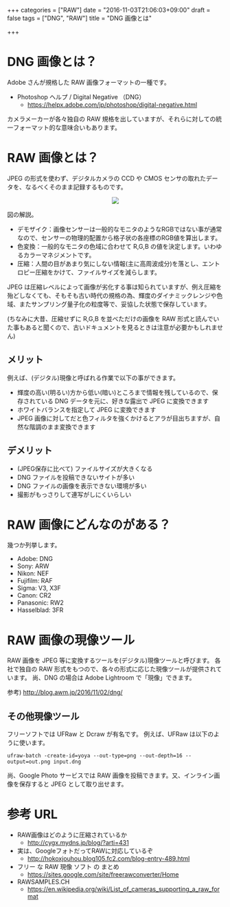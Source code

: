 +++
categories = ["RAW"]
date = "2016-11-03T21:06:03+09:00"
draft = false
tags = ["DNG", "RAW"]
title = "DNG 画像とは"

+++

# DNG 画像とは？

Adobe さんが規格した RAW 画像フォーマットの一種です。

- Photoshop ヘルプ / Digital Negative （DNG）
  -  https://helpx.adobe.com/jp/photoshop/digital-negative.html

カメラメーカーが各々独自の RAW 規格を出していますが、それらに対しての統一フォーマット的な意味合いもあります。

# RAW 画像とは？

JPEG の形式を使わず、デジタルカメラの CCD や CMOS センサの取れたデータを、なるべくそのまま記録するものです。

<center> <img src="../figure01.png" > </center>

図の解説。

- デモザイク：画像センサーは一般的なモニタのようなRGBではない事が通常なので、センサーの物理的配置から格子状の各座標のRGB値を算出します。
- 色変換：一般的なモニタの色域に合わせて R,G,B の値を決定します。いわゆるカラーマネジメントです。
- 圧縮：人間の目があまり気にしない情報(主に高周波成分)を落とし、エントロピー圧縮をかけて、ファイルサイズを減らします。

JPEG は圧縮レベルによって画像が劣化する事は知られていますが、例え圧縮を殆どしなくても、そもそも古い時代の規格の為、輝度のダイナミックレンジや色域、またサンプリング量子化の粒度等で、妥協した状態で保存しています。

(ちなみに大昔、圧縮せずに R,G,B を並べただけの画像を RAW 形式と読んでいた事もあると聞くので、古いドキュメントを見るときは注意が必要かもしれません)

## メリット

例えば、(デジタル)現像と呼ばれる作業で以下の事ができます。

- 輝度の高い(明るい)方から低い(暗い)ところまで情報を残しているので、保存されている DNG データを元に、好きな露出で JPEG に変換できます
- ホワイトバランスを指定して JPEG に変換できます
- JPEG 画像に対してだと色フィルタを強くかけるとアラが目出ちますが、自然な階調のまま変換できます

## デメリット

- (JPEG保存に比べて) ファイルサイズが大きくなる
- DNG ファイルを投稿できないサイトが多い
- DNG ファイルの画像を表示できない環境が多い
- 撮影がもっさりして連写がしにくいらしい

# RAW 画像にどんなのがある？

幾つか列挙します。

- Adobe: DNG
- Sony: ARW
- Nikon: NEF
- Fujifilm: RAF
- Sigma: V3, X3F
- Canon: CR2
- Panasonic: RW2
- Hasselblad: 3FR

# RAW 画像の現像ツール

RAW 画像を JPEG 等に変換するツールを(デジタル)現像ツールと呼びます。
各社で独自の RAW 形式をもつので、各々の形式に応じた現像ツールが提供されています。
尚、DNG の場合は Adobe Lightroom で「現像」できます。

参考) http://blog.awm.jp/2016/11/02/dng/

## その他現像ツール

フリーソフトでは UFRaw と Dcraw が有名です。
例えば、UFRaw は以下のように使います。
```
ufraw-batch -create-id=yoya --out-type=png --out-depth=16 --output=out.png input.dng
```

尚、Google Photo サービスでは RAW 画像を投稿できます。又、インライン画像を保存すると JPEG として取り出せます。

# 参考 URL

- RAW画像はどのように圧縮されているか
  - http://cygx.mydns.jp/blog/?arti=431
- 実は、GoogleフォトだってRAWに対応しているぞ
  - http://hokoxjouhou.blog105.fc2.com/blog-entry-489.html
- フリー な RAW 現像 ソフト の まとめ
  -  https://sites.google.com/site/freerawconverter/Home
- RAWSAMPLES.CH
  -  https://en.wikipedia.org/wiki/List_of_cameras_supporting_a_raw_format
